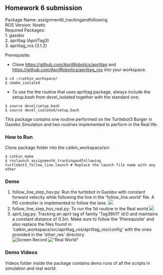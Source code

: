 ## Homework 6 submission

Package Name: assignment6_trackingandfollowing<br>
ROS Version: Noetic<br>
Required Packages: <br>
	1. gazebo<br>
	2. apriltag (AprilTag3)<br>
	3. apriltag_ros (3.1.2)<br>

Prerequisite:
 - Clone https://github.com/AprilRobotics/apriltag and https://github.com/AprilRobotics/apriltag_ros into your workspace.
 ```
 $ cd ~/catkin_workspace/
 $ cmake_isolated
 ```
 - To use the the routine that uses apriltag package, always include the setup.bash from devel_isolated together with the standard one:
 ```
 $ source devel/setup.bash
 $ source devel_isolated/setup.bash
 ```
This package contains one routine performed on the Turtlebot3 Burger in Gazebo Simulation and two routines implemented to perform in the Real life.

### How to Run
Clone package folder into the catkin_workspace/src
```
$ catkin_make
$ roslaunch assignment6_trackingandfollowing turtlebot3_follow_line.launch # Replace the launch file name with any other
```
### Demo
1. follow_line_step_hsv.py: Run the turtlebot in Gazebo with constant forward velocity while following the line in the 'follow_line.world' file. A PD controller is implemented to follow the lane.
![](/screenshot/turtlebot3_follow_line_map.png)
2. follow_line_step_hsv_real.py: To run the 1st routine in the Real world
![](/screenshot/turtlebot3_follow_line_realworld.png)
3. april_tag.py: Tracking an april tag of family 'Tag36h11' id:0 and maintains a constant distance of 0.3m. Make sure to follow the 'Prerequisite' and also replace the files found in 'catkin_workspace/src/apriltag_ros/apriltag_ros/config' with the ones provided in the 'other_res' directory<br>
![Screen Record](/screenshot/apriltag_ros.png)
!["Real World"](/screenshot/apriltag_ros_real.png)

### Demo Videos
Videos folder inside the package contains demo runs of all the scripts in simulation and real world.

